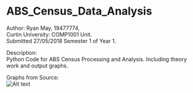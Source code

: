 # ABS_Census_Data_Analysis
Author: Ryan May, 19477774,  
Curtin University: COMP1001 Unit.  
Submitted 27/05/2018 Semester 1 of Year 1.  
  
  
Description:  
  Python Code for ABS Census Processing and Analysis. Including theory work and output graphs.
 
Graphs from Source:  
![Alt text](/relative/path/to/img.jpg?raw=true "Optional Title")
